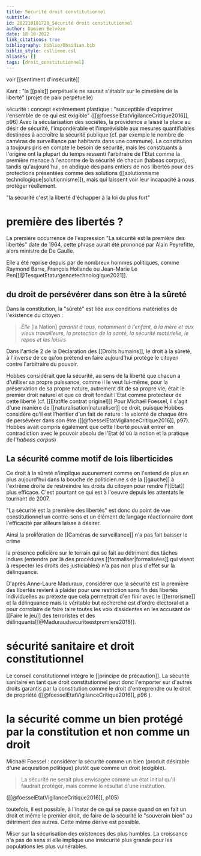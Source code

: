 ```yaml
---
title: Sécurité droit constitutionnel
subtitle:
id: 202210181728_Sécurité droit constitutionnel
author: Damien Belvèze
date: 18-10-2022
link_citations: true
bibliography: biblio/Obsidian.bib
biblio_style: csl\ieee.csl
aliases: []
tags: [droit_constitutionnel]
---
```


voir [[sentiment d'insécurité]]

Kant : "la [[paix]] perpétuelle ne saurait s'établir sur le cimetière de la liberté" (projet de paix perpétuelle)

sécurité : concept extrêmement plastique : "susceptible d'exprimer l'ensemble de ce qui est exigible" ([[@foesselEtatVigilanceCritique2016]], p96)
Avec la sécularisation des sociétés, la providence a laissé la place au désir de sécurité, l'impondérable et l'imprévisible aux mesures quantifiables destinées à accroître la sécurité publique (cf. par exemple le nombre de caméras de surveillance par habitants dans une commune). 
La constitution a toujours pris en compte le besoin de sécurité, mais les constituants à l'origine ont la plupart du temps ressenti l'arbitraire de l'Etat comme la première menace à l'encontre de la sécurité de chacun (habeas corpus), tandis qu'aujourd'hui, on abdique des pans entiers de nos libertés pour des protections présentées comme des solutions ([[solutionnisme technologique|solutionnisme]]), mais qui laissent voir leur incapacité à nous protéger réellement. 


"la sécurité c'est la liberté d'échapper à la loi du plus fort"
# première des libertés ?

La première occurrence de l'expression "La sécurité est la première des libertés" date de 1964, cette phrase aurait été prononcé par Alain Peyrefitte, alors ministre de De Gaulle. 

Elle a été reprise depuis par de nombreux hommes politiques, comme Raymond Barre, François Hollande ou Jean-Marie Le Pen[[@TesquetEtaturgencetechnologique2021]].

## du droit de persévérer dans son être à la sûreté

Dans la constitution, la "sûreté" est liée aux conditions matérielles de l'existence du citoyen : 

> _Elle_ \[la Nation\] _garantit à tous, notamment à l’enfant, à la mère et aux vieux travailleurs, la protection de la santé, la sécurité matérielle, le repos et les loisirs_

Dans l'article 2 de la Déclaration des [[Droits humains]], le droit à la sûreté, à l'inverse de ce qu'on prétend en faire aujourd'hui protège le citoyen contre l'arbitraire du pouvoir. 

Hobbes considérait que la sécurité, au sens de la liberté que chacun a d'utiliser sa propre puissance, comme il le veut lui-même, pour la préservation de sa propre nature, autrement dit de sa propre vie, était le premier droit naturel et que ce droit fondait l'Etat comme protecteur de cette liberté (cf. [[Etat#le contrat originel]])
Pour Michaël Foessel, il s'agit d'une manière de [[naturalisation|naturaliser]] ce droit, puisque Hobbes considère qu'il est l'héritier d'un fait de nature : la volonté de chaque être de persévérer dans son être ([[@foesselEtatVigilanceCritique2016]], p97). 
Hobbes avait compris également que cette liberté pouvait entrer en contradiction avec le pouvoir absolu de l'Etat (d'où la notion et la pratique de l'*habeas corpus*)

## La sécurité comme motif de lois liberticides

Ce droit à la sûreté n'implique aucunement comme on l'entend de plus en plus aujourd'hui dans la bouche de politicien.ne.s de la [[gauche]] à l'extrême droite de restreindre les droits du citoyen pour rendre l'[[Etat]] plus efficace. C'est pourtant ce qui est à l'oeuvre depuis les attentats le tournant de 2007. 

"La sécurité est la première des libertés" est donc du point de vue constitutionnel un contre-sens et un élément de langage réactionnaire dont l'efficacité par ailleurs laisse à désirer. 

Ainsi la prolifération de [[Caméras de surveillance]] n'a pas fait baisser le crime

la présence policière sur le terrain qui se fait au détriment des tâches indues (entendre par là des procédures [[formaliser|formalisées]] qui visent à respecter les droits des justiciables) n'a pas non plus d'effet sur la délinquance. 

D'après Anne-Laure Maduraux, considérer que la sécurité est la première des libertés revient à plaider pour une restriction sans fin des libertés individuelles au prétexte que cela permettrait d'en finir avec le [[terrorisme]] et la délinquance mais le véritable but recherché est d'ordre électoral et a pour corrolaire de faire taire toutes les voix dissidentes en les accusant de [[Faire le jeu]] des terroristes et des délinquants[[@Maduraudsecuriteestpremiere2018]].

# sécurité sanitaire et droit constitutionnel

Le conseil constitutionnel intègre le [[principe de précaution]]. La sécurité sanitaire en tant que droit constitutionnel peut donc l'emporter sur d'autres droits garantis par la constitution comme le droit d'entreprendre ou le droit de propriété ([[@foesselEtatVigilanceCritique2016]], p96 ). 

# la sécurité comme un bien protégé par la constitution et non comme un droit

Michaël Foessel : considérer la sécurité comme un bien (produit désirable d'une acquisition politique) plutôt que comme un droit (exigible). 

>La sécurité ne serait plus envisagée comme un état initial qu'il faudrait protéger, mais comme le résultat d'une institution. 

([[@foesselEtatVigilanceCritique2016]], p105)

toutefois, il est possible, à l'instar de ce qui se passe quand on en fait un droit et même le premier droit, de faire de la sécurité le "souverain bien" au détriment des autres. Cette même dérive est possible. 

Miser sur la sécurisation des existences des plus humbles. La croissance n'a pas de sens si elle implique une insécurité plus grande pour les populations les plus vulnérables. 